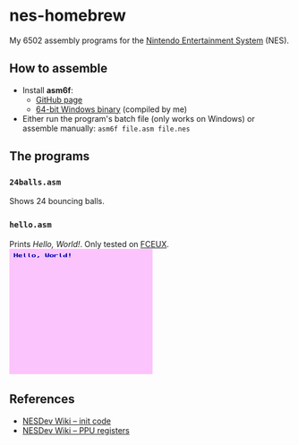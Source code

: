 # nes-homebrew

My 6502 assembly programs for the [Nintendo Entertainment System](http://en.wikipedia.org/wiki/Nintendo_Entertainment_System) (NES).

## How to assemble
* Install **asm6f**:
  * [GitHub page](https://github.com/freem/asm6f)
  * [64-bit Windows binary](http://qallee.net/misc/asm6f-win64.zip) (compiled by me)
* Either run the program's batch file (only works on Windows) or assemble manually: `asm6f file.asm file.nes`

## The programs

### `24balls.asm`
Shows 24 bouncing balls.

### `hello.asm`
Prints *Hello, World!*. Only tested on [FCEUX](http://www.fceux.com).
![hello.asm](hello.png)

## References
* [NESDev Wiki &ndash; init code](http://wiki.nesdev.com/w/index.php/Init_code)
* [NESDev Wiki &ndash; PPU registers](http://wiki.nesdev.com/w/index.php/PPU_registers)
